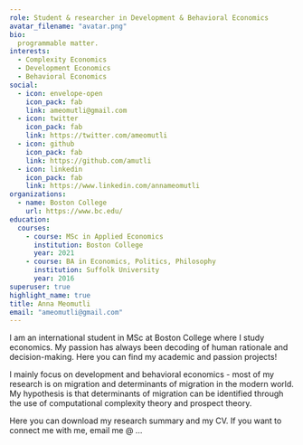 ```yaml
---
role: Student & researcher in Development & Behavioral Economics
avatar_filename: "avatar.png"
bio: 
  programmable matter.
interests:
  - Complexity Economics
  - Development Economics
  - Behavioral Economics
social:
  - icon: envelope-open
    icon_pack: fab
    link: ameomutli@gmail.com
  - icon: twitter
    icon_pack: fab
    link: https://twitter.com/ameomutli
  - icon: github
    icon_pack: fab
    link: https://github.com/amutli
  - icon: linkedin
    icon_pack: fab
    link: https://www.linkedin.com/annameomutli
organizations:
  - name: Boston College
    url: https://www.bc.edu/
education:
  courses:
    - course: MSc in Applied Economics
      institution: Boston College
      year: 2021
    - course: BA in Economics, Politics, Philosophy
      institution: Suffolk University
      year: 2016
superuser: true
highlight_name: true
title: Anna Meomutli
email: "ameomutli@gmail.com"
---
```

I am an international student in MSc at Boston College where I study economics. My passion has always been decoding of human rationale and decision-making. Here you can find my academic and passion projects! 

I mainly focus on development and behavioral economics - most of my research is on migration and determinants of migration in the modern world. My hypothesis is that determinants of migration can be identified through the use of computational complexity theory and prospect theory.

Here you can download my research summary and my CV. If you want to connect me with me, email me @ ...

